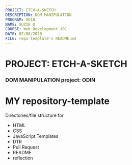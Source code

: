 ```yaml
---
PROJECT: ETCH-A-SKETCH
DESCRIPTION: DOM MANIPULATION
PROGRAM: ODIN
NAME: SUZIE Q
COURSE: Web Development 101
DATE: 07/08/2020
FILE: repo-template's README.md
---
```



# PROJECT: ETCH-A-SKETCH 

### DOM MANIPULATION project: ODIN


# MY repository-template
Directories/file structure for 
  - HTML
  - CSS
  - JavaScript
Templates
  - DTR
  - Pull Request
  - README
  - reflection
